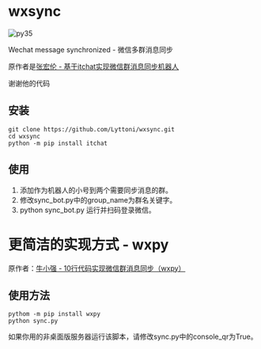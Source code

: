 # wxsync

[py35]: https://img.shields.io/badge/python-3.5-red.svg

![py35][py35]

Wechat message synchronized - 微信多群消息同步

原作者是[张宏伦 - 基于itchat实现微信群消息同步机器人](https://zhuanlan.zhihu.com/p/25445025)

谢谢他的代码

## 安装

```
git clone https://github.com/Lyttoni/wxsync.git
cd wxsync
python -m pip install itchat
```

## 使用

1. 添加作为机器人的小号到两个需要同步消息的群。
2. 修改sync_bot.py中的group_name为群名关键字。
3. python sync_bot.py 运行并扫码登录微信。


# 更简洁的实现方式 - wxpy

原作者：[牛小强 - 10行代码实现微信群消息同步（wxpy）](https://zhuanlan.zhihu.com/p/33604536)

## 使用方法
```
pythom -m pip install wxpy
python sync.py
```

如果你用的非桌面版服务器运行该脚本，请修改sync.py中的console_qr为True。